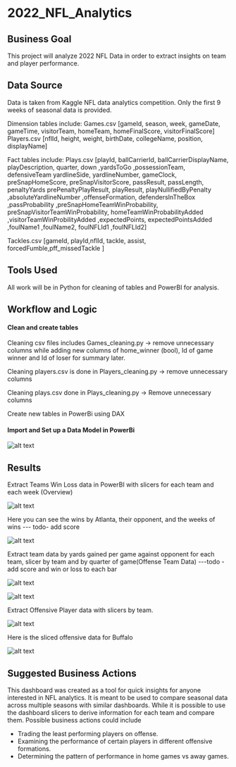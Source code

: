 # 2022_NFL_Analytics

## Business Goal
This project will analyze 2022 NFL Data in order to extract insights on team and player performance.

## Data Source

Data is taken from Kaggle NFL data analytics competition. Only the first 9 weeks of seasonal data is provided.

Dimension tables include:
   Games.csv [gameId, season, week, gameDate, gameTime, visitorTeam, homeTeam, homeFinalScore, visitorFinalScore]
   Players.csv [nflId, height, weight, birthDate, collegeName, position, displayName]

Fact tables include:
   Plays.csv [playId,	ballCarrierId,	ballCarrierDisplayName,	playDescription,	quarter,	down	,yardsToGo	,possessionTeam,	defensiveTeam	yardlineSide,	yardlineNumber,	gameClock,	preSnapHomeScore,	preSnapVisitorScore,	passResult,	passLength,	penaltyYards	prePenaltyPlayResult,	playResult,	playNullifiedByPenalty	,absoluteYardlineNumber	,offenseFormation,	defendersInTheBox	,passProbability	,preSnapHomeTeamWinProbability,	preSnapVisitorTeamWinProbability,	homeTeamWinProbabilityAdded	,visitorTeamWinProbilityAdded	,expectedPoints,	expectedPointsAdded	,foulName1	,foulName2,	foulNFLId1	,foulNFLId2]

   Tackles.csv [gameId, playId,nflId, tackle, assist, forcedFumble,pff_missedTackle ]

## Tools Used
   All work will be in Python for cleaning of tables and PowerBI for analysis.

## Workflow and Logic
   
#### Clean and create tables
   Cleaning csv files includes Games_cleaning.py  ->  remove unnecessary columns while adding new columns of home_winner (bool), Id of game winner and Id of loser for summary later. 

   Cleaning players.csv is done in Players_cleaning.py -> remove unnecessary columns

   Cleaning plays.csv done in Plays_cleaning.py -> Remove unnecessary columns  

   Create new tables in PowerBi using DAX 


#### Import and Set up a Data Model in PowerBi

![alt text](images/dm.png)

## Results

Extract Teams Win Loss data in PowerBI  with slicers for each team and each week (Overview)

![alt text](images/te.png)

Here you can see the wins by Atlanta, their opponent, and the weeks of wins --- todo- add score

![alt text](images/atl.png)

Extract team data by yards gained per game against opponent for each team, slicer by team and by quarter of game(Offense Team Data) ---todo - add score and win or loss to each bar

![alt text](images/od.png)

![alt text](images/slice.png)
   
Extract Offensive Player data with slicers by team. 

![alt text](images/op.png)

Here is the sliced offensive data for Buffalo  

![alt text](images/op1.png)
   
## Suggested Business Actions

This dashboard was created as a tool for quick insights for anyone interested in NFL analytics.  It is meant to be used to compare seasonal data across multiple seasons with similar dashboards.  While it is possible to use the dashboard slicers to derive information for each team and compare them.  Possible business actions could include

<ul>
<li>Trading the least performing players on offense.</li>
<li>Examining the performance of certain players in different offensive formations.</li>
<li>Determining the pattern of performance in home games vs away games.</li>
</ul>
